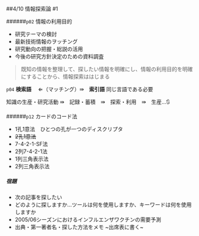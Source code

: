 ##4/10 情報探索論 #1


######`p02` 情報の利用目的
* 研究テーマの検討
* 最新技術情報のヲッチング
* 研究動向の把握・総説の活用
* 今後の研究方針決定のための資料調査
> 既知の情報を整理して、探したい情報を明確にし、情報の利用目的を明確にすることから、情報探索ははじまる

`p04`
**検索語** 　⇐（マッチング）⇛　**索引語**
同じ言語である必要

知識の生産・研究活動	⇛　記録・蓄積　⇛　探索・利用　⇛　生産…🔃

######`p12` カードのコード法
* 1孔1意法　ひとつの孔が一つのディスクリプタ
* ~~2孔1意法~~
* 7-4-2-1-SF法
* 2列7-4-2-1法
* 1列三角表示法
* 2列三角表示法

##### 宿題
* 次の記事を探したい
* どのように探しますか…ツールは何を使用しますか、キーワードは何を使用しますか
* 2005/06シーズンにおけるインフルエンザワクチンの需要予測
* 出典・第一著者名・探した方法をメモ
~出席表に書く~


